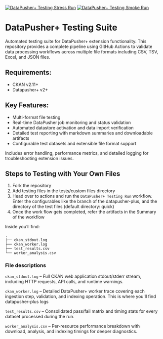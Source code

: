 [![DataPusher+ Testing Stress Run](https://github.com/dathere/datapusher-plus_testing/actions/workflows/runner.yml/badge.svg)](https://github.com/dathere/datapusher-plus_testing/actions/workflows/runner.yml)
[![DataPusher+ Testing Smoke Run](https://github.com/dathere/datapusher-plus_testing/actions/workflows/main.yml/badge.svg)](https://github.com/dathere/datapusher-plus_testing/actions/workflows/main.yml)
# DataPusher+ Testing Suite
Automated testing suite for DataPusher+ extension functionality. This repository provides a complete pipeline using GitHub Actions to validate data processing workflows across multiple file formats including CSV, TSV, Excel, and JSON files.

## Requirements:
- CKAN v2.11+
- Datapusher+ v2+

## Key Features:
- Multi-format file testing 
- Real-time DataPusher job monitoring and status validation
- Automated datastore activation and data import verification
- Detailed test reporting with markdown summaries and downloadable artifacts
- Configurable test datasets and extensible file format support

Includes error handling, performance metrics, and detailed logging for troubleshooting extension issues.

## Steps to Testing with Your Own Files

1. Fork the repository
2. Add testing files in the tests/custom files directory
3. Head over to actions and run the `DataPusher+ Testing Run` workflow. Enter the configurables like the branch of the datapusher-plus, and the directory of the test files (default directory: quick)
4. Once the work flow gets completed, refer the artifacts in the Summary of the workflow

Inside you’ll find:
```
.
├── ckan_stdout.log
├── ckan_worker.log
├── test_results.csv
└── worker_analysis.csv
```

### File descriptions

`ckan_stdout.log` – Full CKAN web application stdout/stderr stream, including HTTP requests, API calls, and runtime warnings.

`ckan_worker.log` – Detailed DataPusher+ worker trace covering each ingestion step, validation, and indexing operation. This is where you'll find datapusher-plus logs

`test_results.csv` – Consolidated pass/fail matrix and timing stats for every dataset processed during the run.

`worker_analysis.csv` – Per-resource performance breakdown with download, analysis, and indexing timings for deeper diagnostics. 

